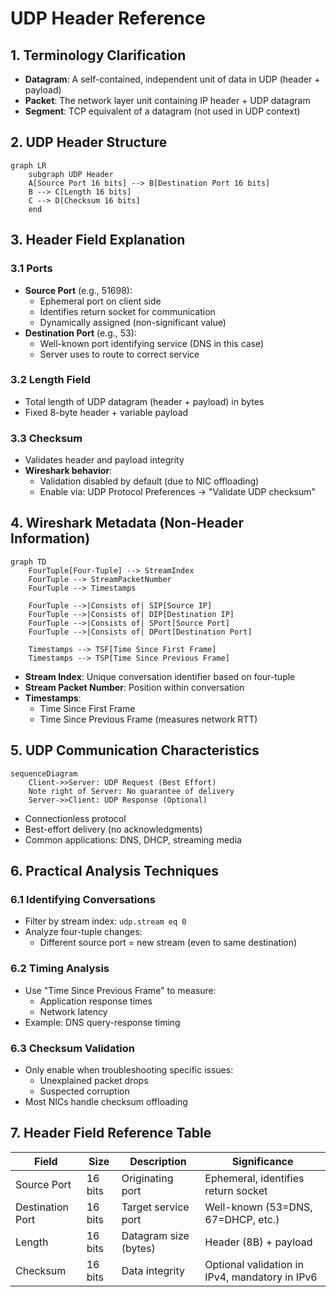 # UDP Header Reference

## 1. Terminology Clarification
- **Datagram**: A self-contained, independent unit of data in UDP (header + payload)
- **Packet**: The network layer unit containing IP header + UDP datagram
- **Segment**: TCP equivalent of a datagram (not used in UDP context)

## 2. UDP Header Structure
```mermaid
graph LR
    subgraph UDP Header
    A[Source Port 16 bits] --> B[Destination Port 16 bits]
    B --> C[Length 16 bits]
    C --> D[Checksum 16 bits]
    end
```

## 3. Header Field Explanation

### 3.1 Ports
- **Source Port** (e.g., 51698):
  - Ephemeral port on client side
  - Identifies return socket for communication
  - Dynamically assigned (non-significant value)
- **Destination Port** (e.g., 53):
  - Well-known port identifying service (DNS in this case)
  - Server uses to route to correct service

### 3.2 Length Field
- Total length of UDP datagram (header + payload) in bytes
- Fixed 8-byte header + variable payload

### 3.3 Checksum
- Validates header and payload integrity
- **Wireshark behavior**:
  - Validation disabled by default (due to NIC offloading)
  - Enable via: UDP Protocol Preferences → "Validate UDP checksum"

## 4. Wireshark Metadata (Non-Header Information)
```mermaid
graph TD
    FourTuple[Four-Tuple] --> StreamIndex
    FourTuple --> StreamPacketNumber
    FourTuple --> Timestamps
    
    FourTuple -->|Consists of| SIP[Source IP]
    FourTuple -->|Consists of| DIP[Destination IP]
    FourTuple -->|Consists of| SPort[Source Port]
    FourTuple -->|Consists of| DPort[Destination Port]
    
    Timestamps --> TSF[Time Since First Frame]
    Timestamps --> TSP[Time Since Previous Frame]
```

- **Stream Index**: Unique conversation identifier based on four-tuple
- **Stream Packet Number**: Position within conversation
- **Timestamps**:
  - Time Since First Frame
  - Time Since Previous Frame (measures network RTT)

## 5. UDP Communication Characteristics
```mermaid
sequenceDiagram
    Client->>Server: UDP Request (Best Effort)
    Note right of Server: No guarantee of delivery
    Server->>Client: UDP Response (Optional)
```

- Connectionless protocol
- Best-effort delivery (no acknowledgments)
- Common applications: DNS, DHCP, streaming media

## 6. Practical Analysis Techniques

### 6.1 Identifying Conversations
- Filter by stream index: `udp.stream eq 0`
- Analyze four-tuple changes:
  - Different source port = new stream (even to same destination)

### 6.2 Timing Analysis
- Use "Time Since Previous Frame" to measure:
  - Application response times
  - Network latency
- Example: DNS query-response timing

### 6.3 Checksum Validation
- Only enable when troubleshooting specific issues:
  - Unexplained packet drops
  - Suspected corruption
- Most NICs handle checksum offloading

## 7. Header Field Reference Table

| Field | Size | Description | Significance |
|-------|------|-------------|--------------|
| Source Port | 16 bits | Originating port | Ephemeral, identifies return socket |
| Destination Port | 16 bits | Target service port | Well-known (53=DNS, 67=DHCP, etc.) |
| Length | 16 bits | Datagram size (bytes) | Header (8B) + payload |
| Checksum | 16 bits | Data integrity | Optional validation in IPv4, mandatory in IPv6 |